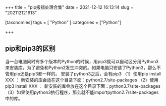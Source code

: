 +++
title = "pip报错处理合集"
date = 2021-12-12 16:13:14
slug = "202112121613"

[taxonomies]
tags = [ "Python" ]
categories = ["Python"]

+++

<!-- more -->

## pip和pip3的区别

当一台电脑同时有多个版本的Python的时候，用pip3就可以自动区分用Python3来安装库，为了避免和Python2发生冲突的。如果电脑只安装了Python3，那么不管用pip还是pip3都一样的。
安装了python3之后，会有pip3
（1）使用pip install XXX ：
新安装的库会放在这个目录下面：python2.7/site-packages
（2）使用pip3 install XXX ：
新安装的库会放在这个目录下面：python3.7/site-packages
（3）如果使用python3执行程序，那么就不能importpython2.7/site-packages中的库。
